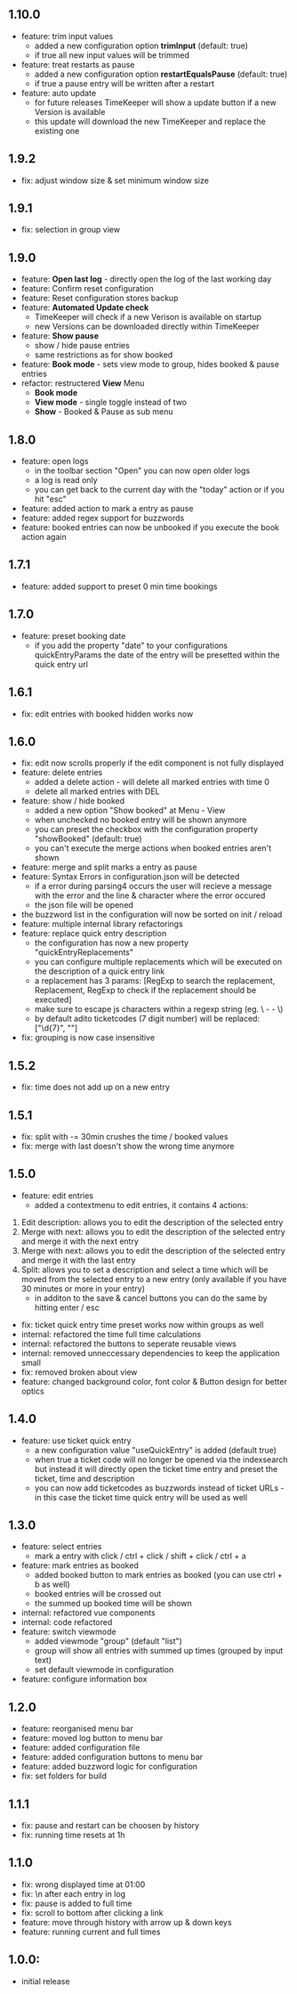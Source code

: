 ## 1.10.0

- feature: trim input values
    - added a new configuration option **trimInput** (default: true)
    - if true all new input values will be trimmed
- feature: treat restarts as pause
    - added a new configuration option **restartEqualsPause** (default: true)
    - if true a pause entry will be written after a restart
- feature: auto update
    - for future releases TimeKeeper will show a update button if a new Version is available
    - this update will download the new TimeKeeper and replace the existing one

## 1.9.2

- fix: adjust window size & set minimum window size

## 1.9.1

- fix: selection in group view

## 1.9.0

- feature: **Open last log** - directly open the log of the last working day
- feature: Confirm reset configuration
- feature: Reset configuration stores backup
- feature: **Automated Update check**
    - TimeKeeper will check if a new Verison is available on startup
    - new Versions can be downloaded directly within TimeKeeper
- feature: **Show pause** 
    - show / hide pause entries
    - same restrictions as for show booked
- feature: **Book mode** - sets view mode to group, hides booked & pause entries
- refactor: restructered **View** Menu
    - **Book mode**
    - **View mode** - single toggle instead of two
    - **Show** - Booked & Pause as sub menu

## 1.8.0

- feature: open logs
    - in the toolbar section "Open" you can now open older logs
    - a log is read only
    - you can get back to the current day with the "today" action or if you hit "esc"
- feature: added action to mark a entry as pause
- feature: added regex support for buzzwords
- feature: booked entries can now be unbooked if you execute the book action again

## 1.7.1

- feature: added support to preset 0 min time bookings

## 1.7.0

- feature: preset booking date
    - if you add the property "date" to your configurations quickEntryParams the date of the entry will be presetted within the quick entry url

## 1.6.1

- fix: edit entries with booked hidden works now

## 1.6.0

- fix: edit now scrolls properly if the edit component is not fully displayed
- feature: delete entries
    - added a delete action - will delete all marked entries with time 0
    - delete all marked entries with DEL
- feature: show / hide booked
    - added a new option "Show booked" at Menu     - View
    - when unchecked no booked entry will be shown anymore
    - you can preset the checkbox with the configuration property "showBooked" (default: true)
    - you can't execute the merge actions when booked entries aren't shown
- feature: merge and split marks a entry as pause
- feature: Syntax Errors in configuration.json will be detected
    - if a error during parsing4 occurs the user will recieve a message with the error and the line & character where the error occured
    - the json file will be opened
- the buzzword list in the configuration will now be sorted on init / reload
- feature: multiple internal library refactorings
- feature: replace quick entry description
    - the configuration has now a new property "quickEntryReplacements"
    - you can configure multiple replacements which will be executed on the description of a quick entry link
    - a replacement has 3 params: [RegExp to search the replacement, Replacement, RegExp to check if the replacement should be executed]
    - make sure to escape js characters within a regexp string (eg. \ -    - \\) 
    - by default adito ticketcodes (7 digit number) will be replaced: ["\\d{7}", ""]
- fix: grouping is now case insensitive

## 1.5.2

- fix: time does not add up on a new entry

## 1.5.1

- fix: split with     -= 30min crushes the time / booked values
- fix: merge with last doesn't show the wrong time anymore

## 1.5.0

- feature: edit entries
    - added a contextmenu to edit entries, it contains 4 actions:
1. Edit description: allows you to edit the description of the selected entry
2. Merge with next: allows you to edit the description of the selected entry and merge it with the next entry
3. Merge with next: allows you to edit the description of the selected entry and merge it with the last entry
4. Split: allows you to set a description and select a time which will be moved from the selected entry to a new entry (only available if you have 30 minutes or more in your entry)
    - in additon to the save & cancel buttons you can do the same by hitting enter / esc
- fix: ticket quick entry time preset works now within groups as well
- internal: refactored the time full time calculations
- internal: refactored the buttons to seperate reusable views
- internal: removed unneccessary dependencies to keep the application small
- fix: removed broken about view
- feature: changed background color, font color & Button design for better optics

## 1.4.0

- feature: use ticket quick entry
    - a new configuration value "useQuickEntry" is added (default true)
    - when true a ticket code will no longer be opened via the indexsearch but instead it will directly open the ticket time entry and preset the ticket, time and description
    - you can now add ticketcodes as buzzwords instead of ticket URLs - in this case the ticket time quick entry will be used as well

## 1.3.0

- feature: select entries
    - mark a entry with click / ctrl + click / shift + click / ctrl + a
- feature: mark entries as booked
    - added booked button to mark entries as booked (you can use ctrl + b as well)
    - booked entries will be crossed out
    - the summed up booked time will be shown
- internal: refactored vue components
- internal: code refactored
- feature: switch viewmode
    - added viewmode "group" (default "list")
    - group will show all entries with summed up times (grouped by input text)
    - set default viewmode in configuration
- feature: configure information box

## 1.2.0

- feature: reorganised menu bar
- feature: moved log button to menu bar
- feature: added configuration file
- feature: added configuration buttons to menu bar
- feature: added buzzword logic for configuration
- fix: set folders for build

## 1.1.1

- fix: pause and restart can be choosen by history
- fix: running time resets at 1h

## 1.1.0

- fix: wrong displayed time at 01:00
- fix: \n after each entry in log
- fix: pause is added to full time
- fix: scroll to bottom after clicking a link
- feature: move through history with arrow up & down keys
- feature: running current and full times

## 1.0.0:

- initial release
